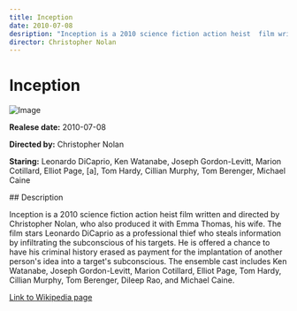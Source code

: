 ```yaml
---
title: Inception
date: 2010-07-08
desription: "Inception is a 2010 science fiction action heist  film written and directed by Christopher Nolan, who also produced it with Emma Thomas, his wife. The film stars Leonardo DiCaprio as a professional thief who steals information by infiltrating the subconscious of his targets. He is offered a chance to have his criminal history erased as payment for the implantation of another person's idea into a target's subconscious. The ensemble cast includes Ken Watanabe, Joseph Gordon-Levitt, Marion Cotillard, Elliot Page, Tom Hardy, Cillian Murphy, Tom Berenger, Dileep Rao, and Michael Caine."
director: Christopher Nolan
---
```


# Inception
![Image](https://images.bauerhosting.com/empire/2023/10/Inception.jpg?auto=format&amp;w=1440&amp;q=80)

<p><strong>Realese date:</strong> 2010-07-08</p>
<p><strong>Directed by:</strong> Christopher Nolan</p>
<p><strong>Staring:</strong> Leonardo DiCaprio, Ken Watanabe, Joseph Gordon-Levitt, Marion Cotillard, Elliot Page, [a], Tom Hardy, Cillian Murphy, Tom Berenger, Michael Caine</p>
## Description
<p>Inception is a 2010 science fiction action heist  film written and directed by Christopher Nolan, who also produced it with Emma Thomas, his wife. The film stars Leonardo DiCaprio as a professional thief who steals information by infiltrating the subconscious of his targets. He is offered a chance to have his criminal history erased as payment for the implantation of another person's idea into a target's subconscious. The ensemble cast includes Ken Watanabe, Joseph Gordon-Levitt, Marion Cotillard, Elliot Page, Tom Hardy, Cillian Murphy, Tom Berenger, Dileep Rao, and Michael Caine.</p>

<a href="https://en.wikipedia.org/wiki/Inception">Link to Wikipedia page</a>

